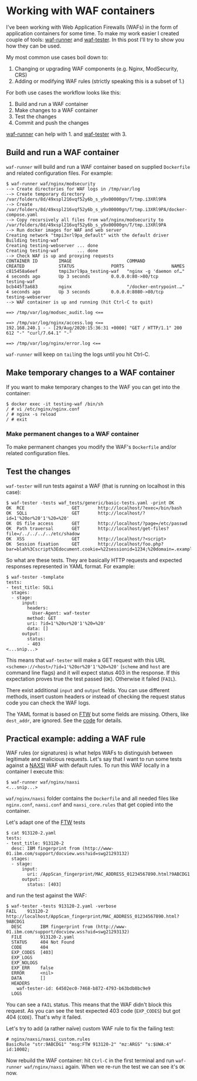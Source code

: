 # Working with WAF containers

I've been working with Web Application Firewalls (WAFs) in the form of application containers for some time. To make my work easier I created couple of tools: [waf-runner](https://github.com/jreisinger/waf-runner) and [waf-tester](https://github.com/jreisinger/waf-tester). In this post I'll try to show you how they can be used.

My most common use cases boil down to:

1. Changing or upgrading WAF components (e.g. Nginx, ModSecurity, CRS)
2. Adding or modifying WAF rules (strictly speaking this is a subset of 1.)

For both use cases the workflow looks like this:

1. Build and run a WAF container
2. Make changes to a WAF container
3. Test the changes
4. Commit and push the changes

[waf-runner](https://github.com/jreisinger/waf-runner) can help with 1. and [waf-tester](https://github.com/jreisinger/waf-tester) with 3.

## Build and run a WAF container

`waf-runner` will build and run a WAF container based on supplied `Dockerfile` and related configuration files. For example:

```
$ waf-runner waf/nginx/modsecurity
--> Create directories for WAF logs in /tmp/var/log
--> Create temporary directory
/var/folders/8d/49xspl216vqf52y6b_s_y9x00000gn/T/tmp.i3XRl9PA
--> Create /var/folders/8d/49xspl216vqf52y6b_s_y9x00000gn/T/tmp.i3XRl9PA/docker-compose.yaml
--> Copy recursively all files from waf/nginx/modsecurity to /var/folders/8d/49xspl216vqf52y6b_s_y9x00000gn/T/tmp.i3XRl9PA
--> Run docker images for WAF and web server
Creating network "tmpi3xrl9pa_default" with the default driver
Building testing-waf
Creating testing-webserver ... done
Creating testing-waf       ... done
--> Check WAF is up and proxying requests
CONTAINER ID        IMAGE                     COMMAND                  CREATED             STATUS              PORTS                  NAMES
c815458a6eef        tmpi3xrl9pa_testing-waf   "nginx -g 'daemon of…"   4 seconds ago       Up 3 seconds        0.0.0.0:80->80/tcp     testing-waf
bcb445f3a683        nginx                     "/docker-entrypoint.…"   4 seconds ago       Up 3 seconds        0.0.0.0:8080->80/tcp   testing-webserver
--> WAF container is up and running (hit Ctrl-C to quit)

==> /tmp/var/log/modsec_audit.log <==

==> /tmp/var/log/nginx/access.log <==
192.168.240.1 - - [29/Aug/2020:15:36:31 +0000] "GET / HTTP/1.1" 200 612 "-" "curl/7.64.1" "-"

==> /tmp/var/log/nginx/error.log <==
```

`waf-runner` will keep on `tail`ing the logs until you hit Ctrl-C.

## Make temporary changes to a WAF container

If you want to make temporary changes to the WAF you can get into the container:

```
$ docker exec -it testing-waf /bin/sh
/ # vi /etc/nginx/nginx.conf
/ # nginx -s reload
/ # exit
```

### Make permanent changes to a WAF container

To make permanent changes you modify the WAF's `Dockerfile` and/or related configuration files.

## Test the changes

`waf-tester` will run tests against a WAF (that is running on localhost in this case):

```
$ waf-tester -tests waf_tests/generic/basic-tests.yaml -print OK
OK	RCE                  GET       http://localhost/?exec=/bin/bash
OK	SQLi                 GET       http://localhost/?id=1'%20or%20'1'%20=%20'
OK	OS file access       GET       http://localhost/?page=/etc/passwd
OK	Path traversal       GET       http://localhost/get-files?file=/../../../../etc/shadow
OK	XSS                  GET       http://localhost/?<script>
OK	Session fixation     GET       http://localhost/foo.php?bar=blah%3Cscript%3Edocument.cookie=%22sessionid=1234;%20domain=.example.dom%22;%3C/script%3E
```

So what are these tests. They are basically HTTP requests and expected responses represented in YAML format. For example:

```
$ waf-tester -template
tests:
- test_title: SQLi
  stages:
  - stage:
      input:
        headers:
          User-Agent: waf-tester
        method: GET
        uri: ?id=1'%20or%20'1'%20=%20'
        data: []
      output:
        status:
        - 403
<...snip...>
```

This means that `waf-tester` will make a GET request with this URL `<scheme>://<host>/?id=1'%20or%20'1'%20=%20'` (`scheme` and `host` are command line flags) and it will expect status 403 in the response. If this expectation proves true the test passed (`OK`). Otherwise it failed (`FAIL`).

There exist additional `input` and `output` fields. You can use different methods, insert custom headers or instead of checking the request status code you can check the WAF logs.

The YAML format is based on [FTW](https://github.com/CRS-support/ftw/blob/master/docs/YAMLFormat.md) but some fields are missing. Others, like `dest_addr`, are ignored. See the [code](https://github.com/jreisinger/waf-tester/blob/master/yaml/types.go) for details.

## Practical example: adding a WAF rule

WAF rules (or signatures) is what helps WAFs to distinguish between legitimate and malicious requests. Let's say that I want to run some tests against a [NAXSI](https://github.com/nbs-system/naxsi) WAF with default rules. To run this WAF locally in a container I execute this:

```
$ waf-runner waf/nginx/naxsi
<...snip...>
```

`waf/nginx/naxsi` folder contains the `Dockerfile` and all needed files like `nginx.conf`, `naxsi.conf` and `naxsi_core.rules` that get copied into the container.

Let's adapt one of the [FTW](https://github.com/coreruleset/ftw) tests

```
$ cat 913120-2.yaml 
tests:
- test_title: 913120-2
  desc: IBM fingerprint from (http://www-01.ibm.com/support/docview.wss?uid=swg21293132)
  stages:
  - stage:
      input:
        uri: /AppScan_fingerprint/MAC_ADDRESS_01234567890.html?9ABCDG1
      output:
        status: [403]
```
and run the test against the WAF:

```
$ waf-tester -tests 913120-2.yaml -verbose
FAIL	913120-2                       http://localhost/AppScan_fingerprint/MAC_ADDRESS_01234567890.html?9ABCDG1
  DESC       IBM fingerprint from (http://www-01.ibm.com/support/docview.wss?uid=swg21293132)
  FILE       913120-2.yaml
  STATUS     404 Not Found
  CODE       404
  EXP_CODES  [403]
  EXP_LOGS   
  EXP_NOLOGS 
  EXP_ERR    false
  ERROR      <nil>
  DATA       []
  HEADERS    
    waf-tester-id: 64502ec0-7468-b872-4793-b63bdb8bc9e9
  LOGS       
```

You can see a `FAIL` status. This means that the WAF didn't block this request. As you can see the test expected 403 code (`EXP_CODES`) but got 404 (`CODE`). That's why it failed.

Let's try to add (a rather naïve) custom WAF rule to fix the failing test:

```
# nginx/naxsi/naxsi_custom.rules
BasicRule "str:9ABCDG1" "msg:FTW 913120-2" "mz:ARGS" "s:$UWA:4" id:10002;
```

Now rebuild the WAF container: hit `Ctrl-C` in the first terminal and run `waf-runner waf/nginx/naxsi` again. When we re-run the test we can see it's `OK` now.
